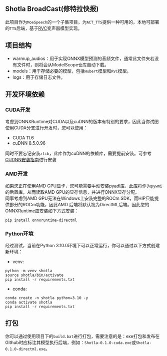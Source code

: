 ## Shotla BroadCast(修特拉快报)

此项目作为`MoeSpeech`的一个子集项目，为`ACT_TTS`提供一种可用的，本地可部署的`TTS`后端，基于[RVC](https://github.com/RVC-Project/Retrieval-based-Voice-Conversion-WebUI)变声器模型实现。

## 项目结构

- warmup_audios：用于实现ONNX模型预测的音频文件，通常此文件夹若没有文件时，则将会从ModelScope仓库自动下载。
- models：用于存储必要的模型，包括`Hubert`模型和`RVC`模型。
- logs：用于存储日志文件。

## 开发环境依赖

### CUDA开发
考虑到ONNXRuntime对CUDA以及cuDNN的版本有特别的要求，因此当你试图使用CUDA分支进行开发时，您可以使用：
- CUDA 11.6
- cuDNN 8.5.0.96

同时不要忘记安装`zlib`，此库作为cuDNN的依赖库，需要提前安装。可参考[CUDNN安装指南](https://docs.nvidia.com/deeplearning/cudnn/archives/cudnn-890/install-guide/index.html#install-zlib-windows)进行安装

### AMD开发
如果您正在使用AMD GPU显卡，您可能需要手动安装[pyadl](https://github.com/nicolargo/pyadl)库，此库将作为`pywmi`的后置库，从而读取AMD GPU的显存信息，并进行ONNX显存分配。  
同事考虑到AMD GPU无法在Windows上安装完整的ROCm SDK，而HIP只能提供部分的ROCm功能，因此AMD 后端将默认视为DirectML后端。因此您的ONNXRuntime应安装如下方式安装：

```shell
pip install onnxruntime-directml
```

### Python环境
经过测试，当前在Python 3.10.0环境下可以正常运行，你可以通过以下方式创建新环境：

- venv:

```shell
python -m venv shotla
source shotla/bin/activate
pip install -r requirements.txt
```

- conda:

```shell
conda create -n shotla python=3.10 -y
conda activate shotla
pip install -r requirements.txt
```

## 打包
你可以通过使用项目下的`build.bat`进行打包，需要注意的是：exe打包和发布在Github时应标注其模型执行后端，例如：`Shotla-0.1.0-cuda.exe`或`Shotla-0.1.0-directml.exe`。
